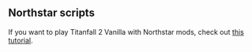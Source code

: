 ## Northstar scripts

If you want to play Titanfall 2 Vanilla with Northstar mods, check out [this tutorial](https://gist.github.com/begin-theadventure/b74370800fcf6b12ee55c7d2487eb6e8).
